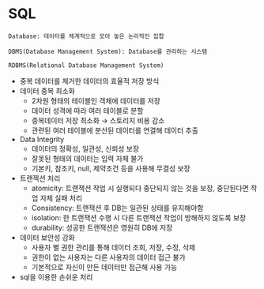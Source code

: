 # SQL

    Database: 데이터를 체계적으로 모아 놓은 논리적인 집합

    DBMS(Database Management System): Database를 관리하는 시스템

    RDBMS(Relational Database Management System)

- 중복 데이터를 제거한 데이터의 효율적 저장 방식
- 데이터 중복 최소화
    - 2차원 형태의 테이블인 객체에 데이터를 저장
    - 데이터 성격에 따라 여러 테이블로 분할
    - 중복데이터 저장 최소화 → 스토리지 비용 감소
    - 관련된 여러 테이블에 분산된 데이터를 연결해 데이터 추출
- Data Integrity
    - 데이터의 정확성, 일관성, 신뢰성 보장
    - 잘못된 형태의 데이터는 입력 자체 불가
    - 기본키, 참조키, null, 제약조건 등을 사용해 무결성 보장
- 트랜젝션 처리
    - atomicity: 트랜잭션 작업 시 실행되다 중단되지 않는 것을 보장, 중단된다면 작업 자체 실패 처리
    - Consistency: 트랜잭션 후 DB는 일관된 상태를 유지해야함
    - isolation: 한 트랜잭션 수행 시 다른 트랜잭션 작업이 방해하지 않도록 보장
    - durability: 성공한 트랜잭션은 영원히 DB에 저장
- 데이터 보안성 강화
    - 사용자 별 권한 관리를 통해 데이터 조회, 저장, 수정, 삭제
    - 권한이 없는 사용자는 다른 사용자의 데이터 접근 불가
    - 기본적으로 자신이 만든 데이터만 접근해 사용 가능
- sql을 이용한 손쉬운 처리
